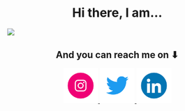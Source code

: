 <h1 align="center">Hi there, I am...</h1>
<img src="./src/Santtiag.gif" />

<h2 align="center">And you can reach me on ⬇</h2>
<p align="center">
  <a href="https://www.instagram.com/_santtiag/">
    <img src="./src/instagram.gif" alt="Instagram" height="80"/>
  </a>
  <a href="https://x.com/_santtiag">
    <img src="./src/twitter.gif" alt="X" height="80"/>
  </a>
  <a href="https://www.linkedin.com/in/santiago-romero-l/">
    <img src="./src/linkedin.gif" alt="LinkedIn" height="80" />
  </a>
</p>
